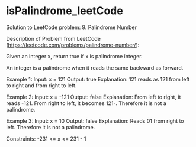 # isPalindrome_leetCode
Solution to LeetCode problem: 9. Palindrome Number

Description of Problem from LeetCode (https://leetcode.com/problems/palindrome-number/):

  Given an integer x, return true if x is palindrome integer.

  An integer is a palindrome when it reads the same backward as forward.
  
  Example 1:
    Input: x = 121
    Output: true
    Explanation: 121 reads as 121 from left to right and from right to left.
  
  Example 2:
    Input: x = -121
    Output: false
    Explanation: From left to right, it reads -121. From right to left, it becomes 121-. Therefore it is not a palindrome.
  
  Example 3:
    Input: x = 10
    Output: false
    Explanation: Reads 01 from right to left. Therefore it is not a palindrome.
 

  Constraints: -231 <= x <= 231 - 1

